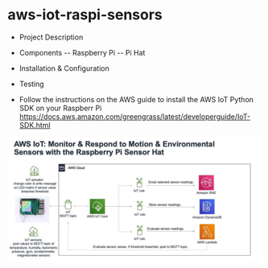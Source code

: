 # aws-iot-raspi-sensors

- Project Description
- Components
-- Raspberry Pi
-- Pi Hat
- Installation & Configuration
- Testing

- Follow the instructions on the AWS guide to install the AWS IoT Python SDK on your Raspberr Pi
https://docs.aws.amazon.com/greengrass/latest/developerguide/IoT-SDK.html



![GitHub Logo](mbx-aws-iot-raspi-sensors.jpg)
